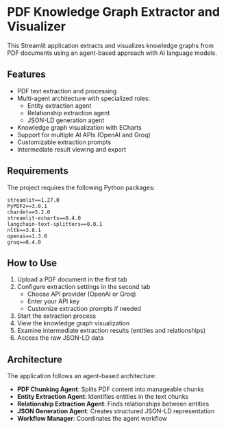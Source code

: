 # PDF Knowledge Graph Extractor and Visualizer

This Streamlit application extracts and visualizes knowledge graphs from PDF documents using an agent-based approach with AI language models.

## Features

- PDF text extraction and processing
- Multi-agent architecture with specialized roles:
  - Entity extraction agent
  - Relationship extraction agent
  - JSON-LD generation agent
- Knowledge graph visualization with ECharts
- Support for multiple AI APIs (OpenAI and Groq)
- Customizable extraction prompts
- Intermediate result viewing and export

## Requirements

The project requires the following Python packages:
```
streamlit==1.27.0
PyPDF2==3.0.1
chardet==5.2.0
streamlit-echarts==0.4.0
langchain-text-splitters==0.0.1
nltk==3.8.1
openai==1.3.0
groq==0.4.0
```

## How to Use

1. Upload a PDF document in the first tab
2. Configure extraction settings in the second tab
   - Choose API provider (OpenAI or Groq)
   - Enter your API key
   - Customize extraction prompts if needed
3. Start the extraction process
4. View the knowledge graph visualization
5. Examine intermediate extraction results (entities and relationships)
6. Access the raw JSON-LD data

## Architecture

The application follows an agent-based architecture:
- **PDF Chunking Agent**: Splits PDF content into manageable chunks
- **Entity Extraction Agent**: Identifies entities in the text chunks
- **Relationship Extraction Agent**: Finds relationships between entities
- **JSON Generation Agent**: Creates structured JSON-LD representation
- **Workflow Manager**: Coordinates the agent workflow

